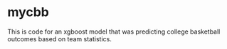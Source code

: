 # mycbb
This is code for an xgboost model that was predicting college basketball outcomes based on team statistics.
